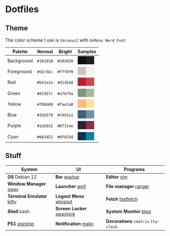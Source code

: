 # Dotfiles

## Theme
The color scheme I use is `Vacuous2` with `GoMono Nerd Font`

|  Palette    |  Normal   |  Bright   |  Samples                                                                        |
| ------------| --------- | ----------| --------------------------------------------------------------------------------|
| Background  | `#101010` | `#202020` | ![bg](./.color-samples/101010.jpg)![bg-alt](./.color-samples/202020.jpg)        |
| Foreground  | `#d2c5bc` | `#fff0f0` | ![fg](./.color-samples/d2c5bc.jpg)![fg-alt](./.color-samples/fff0f0.jpg)        |
| Red         | `#b91e2e` | `#d14548` | ![red](./.color-samples/b91e2e.jpg)![red-br](./.color-samples/d14548.jpg)       |
| Green       | `#81957c` | `#a7b79a` | ![green](./.color-samples/81957c.jpg)![green-br](./.color-samples/a7b79a.jpg)   |
| Yellow      | `#f9bb80` | `#fae3a0` | ![yellow](./.color-samples/f9bb80.jpg)![yellow-br](./.color-samples/fae3a0.jpg) |
| Blue        | `#356579` | `#7491a1` | ![blue](./.color-samples/356579.jpg)![blue-br](./.color-samples/7491a1.jpg)     |
| Purple      | `#2d2031` | `#87314e` | ![purple](./.color-samples/2d2031.jpg)![purple-br](./.color-samples/87314e.jpg) |
| Cyan        | `#0b3452` | `#0f829d` | ![cyan](./.color-samples/0b3452.jpg)![cyan-br](./.color-samples/0f829d.jpg)     |


## Stuff
|   **System**                                                         |   **UI**                                                           |   **Programs**                                           |
| ---------------------------------------------------------------------| -------------------------------------------------------------------| ----------| 
| **OS** Debian 12                                                   | **Bar** [waybar](https://github.com/Alexays/Waybar)              | **Editor** [vim](https://github.com/vim/vim)                       |
| **Window Manager** [sway](https://github.com/swaywm/sway)          | **Launcher** [wofi](https://hg.sr.ht/~scoopta/wofi)              | **File manager** [ranger](https://github.com/ranger/ranger)    |
| **Terminal Emulator** [kitty](https://github.com/kovidgoyal/kitty) | **Logout Menu** [wlogout](https://github.com/ArtsyMacaw/wlogout) | **Fetch** [fastfetch](https://github.com/fastfetch-cli/fastfetch) |
| **Shell** bash                                                     | **Screen Locker** [swaylock](https://github.com/swaywm/swaylock) | **System Monitor** [btop](https://github.com/aristocratos/btop)  |
| **PS1** [starship](https://github.com/starship/starship)           | **Notification** [mako](https://github.com/emersion/mako)        | **Decorations** `cmatrix` `tty-clock`                   |













